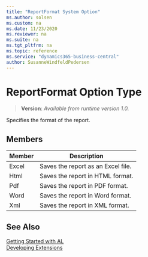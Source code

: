 ```yaml
---
title: "ReportFormat System Option"
ms.author: solsen
ms.custom: na
ms.date: 11/23/2020
ms.reviewer: na
ms.suite: na
ms.tgt_pltfrm: na
ms.topic: reference
ms.service: "dynamics365-business-central"
author: SusanneWindfeldPedersen
---
```

[//]: # (START>DO_NOT_EDIT)
[//]: # (IMPORTANT:Do not edit any of the content between here and the END>DO_NOT_EDIT.)
[//]: # (Any modifications should be made in the .xml files in the ModernDev repo.)
# ReportFormat Option Type
> **Version**: _Available from runtime version 1.0._

Specifies the format of the report.

## Members
|  Member  |  Description  |
|----------------|---------------|
|Excel|Saves the report as an Excel file.|
|Html|Saves the report in HTML format.|
|Pdf|Saves the report in PDF format.|
|Word|Saves the report in Word format.|
|Xml|Saves the report in XML format.|

[//]: # (IMPORTANT: END>DO_NOT_EDIT)
## See Also  
[Getting Started with AL](../../devenv-get-started.md)  
[Developing Extensions](../../devenv-dev-overview.md)  